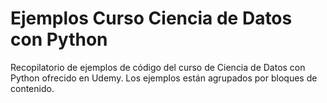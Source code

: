 # Ejemplos Curso Ciencia de Datos con Python

Recopilatorio de ejemplos de código del curso de Ciencia de Datos con Python ofrecido en Udemy. Los ejemplos están agrupados por bloques de contenido.